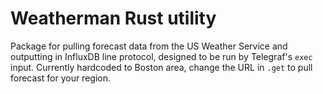 # Weatherman Rust utility

Package for pulling forecast data from the US Weather Service and outputting
in InfluxDB line protocol, designed to be run by Telegraf's `exec` input. 
Currently hardcoded to Boston area, change the URL in `.get` to pull forecast
for your region.
